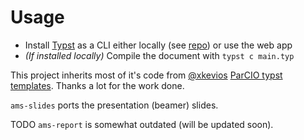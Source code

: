 # Usage

- Install [Typst](https://typst.app/) as a CLI either locally (see [repo](https://github.com/typst/)) or use the web app
- *(If installed locally)* Compile the document with `typst c main.typ`

This project inherits most of it's code from [@xkevios](https://github.com/xkevio) [ParCIO typst templates](https://github.com/xkevio/parcio-typst). Thanks a lot for the work done.

`ams-slides` ports the presentation (beamer) slides.

TODO
`ams-report` is somewhat outdated (will be updated soon).